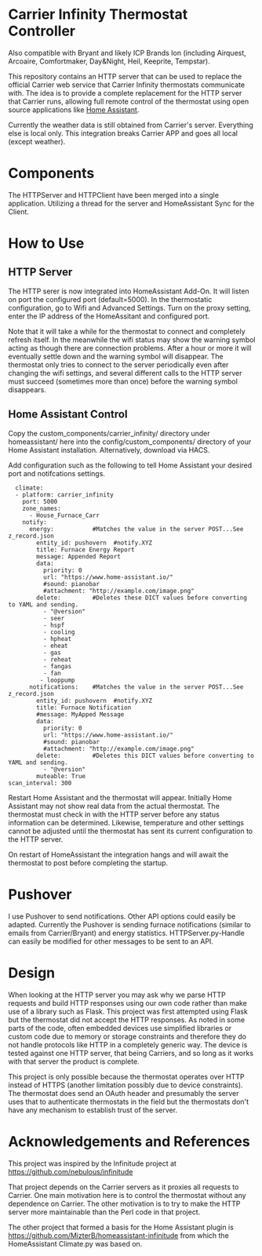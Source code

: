 # Carrier Infinity Thermostat Controller

Also compatible with Bryant and likely ICP Brands Ion (including Airquest, Arcoaire, 
Comfortmaker, Day&Night, Heil, Keeprite, Tempstar).

This repository contains an HTTP server that can be used to replace the official
Carrier web service that Carrier Infinity thermostats communicate with.  The
idea is to provide a complete replacement for the HTTP server that Carrier runs,
allowing full remote control of the thermostat using open source applications like
[Home Assistant](https://www.home-assistant.io/).

Currently the weather data is still obtained from Carrier's server. Everything else
is local only. This integration breaks Carrier APP and goes all local (except weather).

# Components

The HTTPServer and HTTPClient have been merged into a single application. Utilizing a 
thread for the server and HomeAssistant Sync for the Client.

# How to Use

## HTTP Server

The HTTP serer is now integrated into HomeAssistant Add-On. It will listen on 
port the configured port (default=5000).  In the thermostatic configuration, 
go to Wifi and Advanced Settings. Turn on the proxy setting, enter the IP address 
of the HomeAssitant and configured port.

Note that it will take a while for the thermostat to connect
and completely refresh itself.  In the meanwhile the wifi status may show the
warning symbol acting as though there are connection problems.  After a hour
or more it will eventually settle down and the warning symbol will disappear.
The thermostat only tries to connect to the server periodically even after
changing the wifi settings, and several different calls to the HTTP server
must succeed (sometimes more than once) before the warning symbol disappears.

## Home Assistant Control

Copy the custom_components/carrier_infinity/ directory under homeassistant/ 
here into the config/custom_components/ directory of your Home Assistant 
installation. Alternatively, download via HACS.

Add configuration such as the following to tell Home Assistant your desired port
and notifcations settings.

      climate:
      - platform: carrier_infinity
        port: 5000
        zone_names:
          - House_Furnace_Carr
        notify:
          energy:           #Matches the value in the server POST...See z_record.json
            entity_id: pushovern  #notify.XYZ
            title: Furnace Energy Report
            message: Appended Report
            data:
              priority: 0
              url: "https://www.home-assistant.io/"
              #sound: pianobar
              #attachment: "http://example.com/image.png"
            delete:         #Deletes these DICT values before converting to YAML and sending.
              - "@version"
              - seer
              - hspf
              - cooling
              - hpheat
              - eheat
              - gas
              - reheat
              - fangas
              - fan
             - looppump
          notifications:    #Matches the value in the server POST...See z_record.json
            entity_id: pushovern  #notify.XYZ
            title: Furnace Notification
            #message: MyApped Message
            data:
              priority: 0
              url: "https://www.home-assistant.io/"
              #sound: pianobar
              #attachment: "http://example.com/image.png"
            delete:         #Deletes this DICT values before converting to YAML and sending.
              - "@version"
            muteable: True
    scan_interval: 300

Restart Home Assistant and the thermostat will appear.  Initially Home Assistant
may not show real data from the actual thermostat.  The thermostat must check in
with the HTTP server before any status information can be determined.  Likewise,
temperature and other settings cannot be adjusted until the thermostat has sent
its current configuration to the HTTP server.

On restart of HomeAssistant the integration hangs and will await the thermostat 
to post before completing the startup.

# Pushover

I use Pushover to send notifications. Other API options could easily be adapted.
Currently the Pushover is sending furnace notifications (similar to emails from 
Carrier/Bryant) and energy statistics. HTTPServer.py-Handle can easily be modified
for other messages to be sent to an API.

# Design

When looking at the HTTP server you may ask why we parse HTTP requests and build
HTTP responses using our own code rather than make use of a library such as Flask.
This project was first attempted using Flask but the thermostat did not accept
the HTTP responses.  As noted in some parts of the code, often embedded devices
use simplified libraries or custom code due to memory or storage constraints and
therefore they do not handle protocols like HTTP in a completely generic way.
The device is tested against one HTTP server, that being Carriers, and so long
as it works with that server the product is complete.

This project is only possible because the thermostat operates over HTTP instead
of HTTPS (another limitation possibly due to device constraints).  The thermostat
does send an OAuth header and presumably the server uses that to authenticate
thermostats in the field but the thermostats don't have any mechanism to
establish trust of the server.

# Acknowledgements and References

This project was inspired by the Infinitude project at
https://github.com/nebulous/infinitude

That project depends on the Carrier servers as it proxies all requests to Carrier.
One main motivation here is to control the thermostat without any dependence on
Carrier.  The other motivation is to try to make the HTTP server more maintainable
than the Perl code in that project.

The other project that formed a basis for the Home Assistant plugin is
https://github.com/MizterB/homeassistant-infinitude from which the HomeAssistant 
Climate.py was based on.
